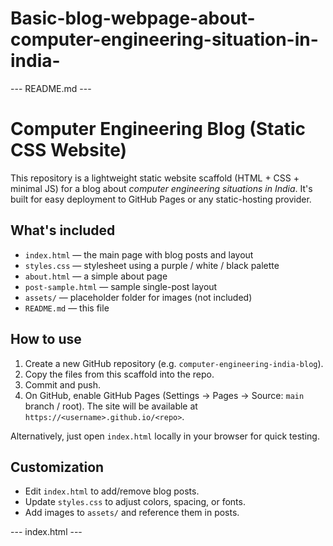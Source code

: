 # Basic-blog-webpage-about-computer-engineering-situation-in-india-
--- README.md ---
# Computer Engineering Blog (Static CSS Website)

This repository is a lightweight static website scaffold (HTML + CSS + minimal JS) for a blog about *computer engineering situations in India*. It's built for easy deployment to GitHub Pages or any static-hosting provider.

## What's included

- `index.html` — the main page with blog posts and layout
- `styles.css` — stylesheet using a purple / white / black palette
- `about.html` — a simple about page
- `post-sample.html` — sample single-post layout
- `assets/` — placeholder folder for images (not included)
- `README.md` — this file

## How to use

1. Create a new GitHub repository (e.g. `computer-engineering-india-blog`).
2. Copy the files from this scaffold into the repo.
3. Commit and push.
4. On GitHub, enable GitHub Pages (Settings → Pages → Source: `main` branch / root). The site will be available at `https://<username>.github.io/<repo>`.

Alternatively, just open `index.html` locally in your browser for quick testing.

## Customization

- Edit `index.html` to add/remove blog posts.
- Update `styles.css` to adjust colors, spacing, or fonts.
- Add images to `assets/` and reference them in posts.

--- index.html ---
